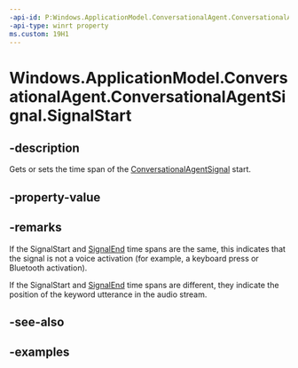 ```yaml
---
-api-id: P:Windows.ApplicationModel.ConversationalAgent.ConversationalAgentSignal.SignalStart
-api-type: winrt property
ms.custom: 19H1
---
```


<!-- Property syntax.
public TimeSpan SignalStart { get;  set; }
-->

# Windows.ApplicationModel.ConversationalAgent.ConversationalAgentSignal.SignalStart

## -description

Gets or sets the time span of the [ConversationalAgentSignal](conversationalagentsignal.md) start.

## -property-value

## -remarks

If the SignalStart and [SignalEnd](conversationalagentsignal_signalend.md) time spans are the same, this indicates that the signal is not a voice activation (for example, a keyboard press or Bluetooth activation).

If the SignalStart and [SignalEnd](conversationalagentsignal_signalend.md) time spans are different, they indicate the position of the keyword utterance in the audio stream.

## -see-also

## -examples
